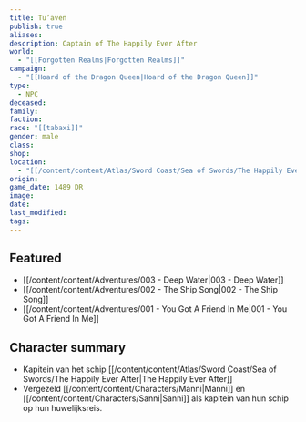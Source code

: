 ```yaml
---
title: Tu’aven
publish: true
aliases: 
description: Captain of The Happily Ever After
world:
  - "[[Forgotten Realms|Forgotten Realms]]"
campaign:
  - "[[Hoard of the Dragon Queen|Hoard of the Dragon Queen]]"
type:
  - NPC
deceased: 
family: 
faction: 
race: "[[tabaxi]]"
gender: male
class: 
shop: 
location:
  - "[[/content/content/Atlas/Sword Coast/Sea of Swords/The Happily Ever After|The Happily Ever After]]"
origin: 
game_date: 1489 DR
image: 
date: 
last_modified: 
tags: 
---
```

## Featured
- [[/content/content/Adventures/003 - Deep Water|003 - Deep Water]]
- [[/content/content/Adventures/002 - The Ship Song|002 - The Ship Song]]
- [[/content/content/Adventures/001 - You Got A Friend In Me|001 - You Got A Friend In Me]]

## Character summary
- Kapitein van het schip [[/content/content/Atlas/Sword Coast/Sea of Swords/The Happily Ever After|The Happily Ever After]]
- Vergezeld [[/content/content/Characters/Manni|Manni]] en [[/content/content/Characters/Sanni|Sanni]] als kapitein van hun schip op hun huwelijksreis.
